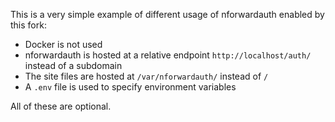 This is a very simple example of different usage of nforwardauth enabled by this fork:
- Docker is not used
- nforwardauth is hosted at a relative endpoint `http://localhost/auth/` instead of a subdomain
- The site files are hosted at `/var/nforwardauth/` instead of `/`
- A `.env` file is used to specify environment variables

All of these are optional.
